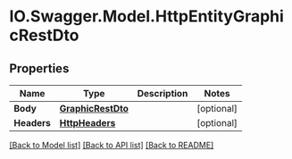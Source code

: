 # IO.Swagger.Model.HttpEntityGraphicRestDto
## Properties

Name | Type | Description | Notes
------------ | ------------- | ------------- | -------------
**Body** | [**GraphicRestDto**](GraphicRestDto.md) |  | [optional] 
**Headers** | [**HttpHeaders**](HttpHeaders.md) |  | [optional] 

[[Back to Model list]](../README.md#documentation-for-models) [[Back to API list]](../README.md#documentation-for-api-endpoints) [[Back to README]](../README.md)

